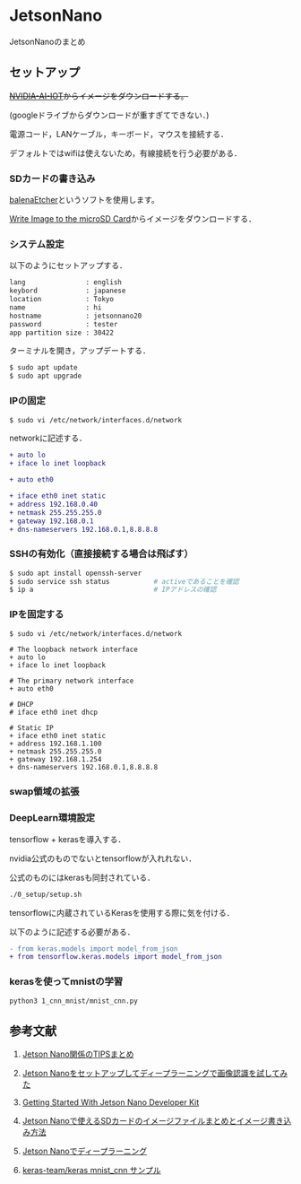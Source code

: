 # JetsonNano

JetsonNanoのまとめ

## セットアップ

~~[NVIDIA-AI-IOT](https://github.com/NVIDIA-AI-IOT/jetcard)からイメージをダウンロードする。~~

(googleドライブからダウンロードが重すぎてできない．)

電源コード，LANケーブル，キーボード，マウスを接続する．

デフォルトではwifiは使えないため，有線接続を行う必要がある．

### SDカードの書き込み

[balenaEtcher](https://www.balena.io/etcher/)というソフトを使用します。

[Write Image to the microSD Card](https://developer.nvidia.com/embedded/learn/get-started-jetson-nano-devkit#write)からイメージをダウンロードする．

### システム設定

以下のようにセットアップする．
```txt
lang               : english
keybord            : japanese
location           : Tokyo
name               : hi
hostname           : jetsonnano20
password           : tester
app partition size : 30422
```

ターミナルを開き，アップデートする．

```bash
$ sudo apt update
$ sudo apt upgrade
```
### IPの固定

```bash
$ sudo vi /etc/network/interfaces.d/network
```

networkに記述する．

```diff
+ auto lo
+ iface lo inet loopback

+ auto eth0

+ iface eth0 inet static
+ address 192.168.0.40
+ netmask 255.255.255.0
+ gateway 192.168.0.1
+ dns-nameservers 192.168.0.1,8.8.8.8
```

### SSHの有効化（直接接続する場合は飛ばす）

```bash
$ sudo apt install openssh-server
$ sudo service ssh status           # activeであることを確認
$ ip a                              # IPアドレスの確認
```

### IPを固定する

```bash
$ sudo vi /etc/network/interfaces.d/network
```

```deff
# The loopback network interface
+ auto lo
+ iface lo inet loopback

# The primary network interface
+ auto eth0

# DHCP 
# iface eth0 inet dhcp

# Static IP
+ iface eth0 inet static
+ address 192.168.1.100
+ netmask 255.255.255.0
+ gateway 192.168.1.254
+ dns-nameservers 192.168.0.1,8.8.8.8
```

### swap領域の拡張



### DeepLearn環境設定

tensorflow + kerasを導入する．

nvidia公式のものでないとtensorflowが入れれない．

公式のものにはkerasも同封されている．

```bash
./0_setup/setup.sh
```

tensorflowに内蔵されているKerasを使用する際に気を付ける．

以下のように記述する必要がある．

```diff
- from keras.models import model_from_json
+ from tensorflow.keras.models import model_from_json
```

### kerasを使ってmnistの学習

``` bash
python3 1_cnn_mnist/mnist_cnn.py
```












## 参考文献

1. [Jetson Nano関係のTIPSまとめ](https://qiita.com/karaage0703/items/b14c249aa33112669ee4)

1. [Jetson Nanoをセットアップしてディープラーニングで画像認識を試してみた](https://karaage.hatenadiary.jp/entry/2019/04/29/073000)

1. [Getting Started With Jetson Nano Developer Kit](https://developer.nvidia.com/embedded/learn/get-started-jetson-nano-devkit)

1. [Jetson Nanoで使えるSDカードのイメージファイルまとめとイメージ書き込み方法](https://qiita.com/karaage0703/items/0583528f1f9c34911a31)

1. [Jetson Nanoでディープラーニング](https://qiita.com/karaage0703/items/b09f3c65eb3913d087e4)

1. [keras-team/keras mnist_cnn サンプル](https://github.com/keras-team/keras/blob/master/examples/mnist_cnn.py)